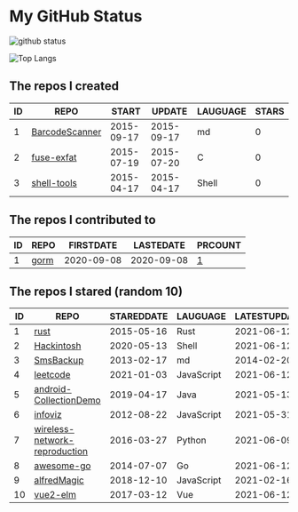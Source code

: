 # My GitHub Status

<img src="https://github-readme-stats-1.yihong0618.vercel.app/api?username=egenchen&show_icons=true&&&hide_title=true&count_private=true" alt="github status" />

![Top Langs](https://github-readme-stats-1.yihong0618.vercel.app/api/top-langs/?username=egenchen&layout=compact)

<!--START_SECTION:my_github-->
## The repos I created
| ID |                             REPO                             |   START    |   UPDATE   | LAUGUAGE | STARS |
|----|--------------------------------------------------------------|------------|------------|----------|-------|
|  1 | [BarcodeScanner](https://github.com/egenchen/BarcodeScanner) | 2015-09-17 | 2015-09-17 | md       |     0 |
|  2 | [fuse-exfat](https://github.com/egenchen/fuse-exfat)         | 2015-07-19 | 2015-07-20 | C        |     0 |
|  3 | [shell-tools](https://github.com/egenchen/shell-tools)       | 2015-04-17 | 2015-04-17 | Shell    |     0 |

## The repos I contributed to
| ID |                  REPO                   | FIRSTDATE  | LASTEDATE  |                                PRCOUNT                                 |
|----|-----------------------------------------|------------|------------|------------------------------------------------------------------------|
|  1 | [gorm](https://github.com/go-gorm/gorm) | 2020-09-08 | 2020-09-08 | [1](https://github.com/go-gorm/gorm/pulls?q=is%3Apr+author%3Aegenchen) |

## The repos I stared (random 10)
| ID |                                             REPO                                              | STAREDDATE |  LAUGUAGE  | LATESTUPDATE |
|----|-----------------------------------------------------------------------------------------------|------------|------------|--------------|
|  1 | [rust](https://github.com/rust-lang/rust)                                                     | 2015-05-16 | Rust       | 2021-06-12   |
|  2 | [Hackintosh](https://github.com/daliansky/Hackintosh)                                         | 2020-05-13 | Shell      | 2021-06-12   |
|  3 | [SmsBackup](https://github.com/zgia/SmsBackup)                                                | 2013-02-17 | md         | 2014-02-20   |
|  4 | [leetcode](https://github.com/azl397985856/leetcode)                                          | 2021-01-03 | JavaScript | 2021-06-12   |
|  5 | [android-CollectionDemo](https://github.com/wapchief/android-CollectionDemo)                  | 2019-04-17 | Java       | 2021-05-13   |
|  6 | [infoviz](https://github.com/nocoo/infoviz)                                                   | 2012-08-22 | JavaScript | 2021-05-31   |
|  7 | [wireless-network-reproduction](https://github.com/FinalTheory/wireless-network-reproduction) | 2016-03-27 | Python     | 2021-06-09   |
|  8 | [awesome-go](https://github.com/avelino/awesome-go)                                           | 2014-07-07 | Go         | 2021-06-12   |
|  9 | [alfredMagic](https://github.com/CoderMageFox/alfredMagic)                                    | 2018-12-10 | JavaScript | 2021-02-16   |
| 10 | [vue2-elm](https://github.com/bailicangdu/vue2-elm)                                           | 2017-03-12 | Vue        | 2021-06-12   |

<!--END_SECTION:my_github-->

